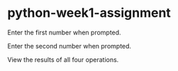 # python-week1-assignment

Enter the first number when prompted.

Enter the second number when prompted.

View the results of all four operations.
